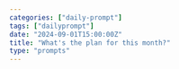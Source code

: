 ```yaml
---
categories: ["daily-prompt"]
tags: ["dailyprompt"]
date: "2024-09-01T15:00:00Z"
title: "What's the plan for this month?"
type: "prompts"
---
```

